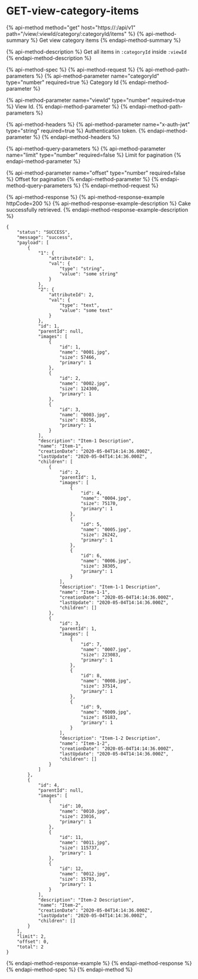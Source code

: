 # GET-view-category-items

{% api-method method="get" host="https://<host>:<port>/api/v1" path="/view/:viewId/category/:categoryId/items" %}
{% api-method-summary %}
Get view category items
{% endapi-method-summary %}

{% api-method-description %}
Get all items in `:categoryId` inside `:viewId` 
{% endapi-method-description %}

{% api-method-spec %}
{% api-method-request %}
{% api-method-path-parameters %}
{% api-method-parameter name="categoryId" type="number" required=true %}
Category Id
{% endapi-method-parameter %}

{% api-method-parameter name="viewId" type="number" required=true %}
 View Id.
{% endapi-method-parameter %}
{% endapi-method-path-parameters %}

{% api-method-headers %}
{% api-method-parameter name="x-auth-jwt" type="string" required=true %}
Authentication token.
{% endapi-method-parameter %}
{% endapi-method-headers %}

{% api-method-query-parameters %}
{% api-method-parameter name="limit" type="number" required=false %}
Limit for pagination
{% endapi-method-parameter %}

{% api-method-parameter name="offset" type="number" required=false %}
Offset for pagination
{% endapi-method-parameter %}
{% endapi-method-query-parameters %}
{% endapi-method-request %}

{% api-method-response %}
{% api-method-response-example httpCode=200 %}
{% api-method-response-example-description %}
Cake successfully retrieved.
{% endapi-method-response-example-description %}

```
{
    "status": "SUCCESS",
    "message": "success",
    "payload": [
        {
            "1": {
                "attributeId": 1,
                "val": {
                    "type": "string",
                    "value": "some string"
                }
            },
            "2": {
                "attributeId": 2,
                "val": {
                    "type": "text",
                    "value": "some text"
                }
            },
            "id": 1,
            "parentId": null,
            "images": [
                {
                    "id": 1,
                    "name": "0001.jpg",
                    "size": 57466,
                    "primary": 1
                },
                {
                    "id": 2,
                    "name": "0002.jpg",
                    "size": 124300,
                    "primary": 1
                },
                {
                    "id": 3,
                    "name": "0003.jpg",
                    "size": 83256,
                    "primary": 1
                }
            ],
            "description": "Item-1 Description",
            "name": "Item-1",
            "creationDate": "2020-05-04T14:14:36.000Z",
            "lastUpdate": "2020-05-04T14:14:36.000Z",
            "children": [
                {
                    "id": 2,
                    "parentId": 1,
                    "images": [
                        {
                            "id": 4,
                            "name": "0004.jpg",
                            "size": 75170,
                            "primary": 1
                        },
                        {
                            "id": 5,
                            "name": "0005.jpg",
                            "size": 26242,
                            "primary": 1
                        },
                        {
                            "id": 6,
                            "name": "0006.jpg",
                            "size": 38305,
                            "primary": 1
                        }
                    ],
                    "description": "Item-1-1 Description",
                    "name": "Item-1-1",
                    "creationDate": "2020-05-04T14:14:36.000Z",
                    "lastUpdate": "2020-05-04T14:14:36.000Z",
                    "children": []
                },
                {
                    "id": 3,
                    "parentId": 1,
                    "images": [
                        {
                            "id": 7,
                            "name": "0007.jpg",
                            "size": 223083,
                            "primary": 1
                        },
                        {
                            "id": 8,
                            "name": "0008.jpg",
                            "size": 37514,
                            "primary": 1
                        },
                        {
                            "id": 9,
                            "name": "0009.jpg",
                            "size": 85183,
                            "primary": 1
                        }
                    ],
                    "description": "Item-1-2 Description",
                    "name": "Item-1-2",
                    "creationDate": "2020-05-04T14:14:36.000Z",
                    "lastUpdate": "2020-05-04T14:14:36.000Z",
                    "children": []
                }
            ]
        },
        {
            "id": 4,
            "parentId": null,
            "images": [
                {
                    "id": 10,
                    "name": "0010.jpg",
                    "size": 23016,
                    "primary": 1
                },
                {
                    "id": 11,
                    "name": "0011.jpg",
                    "size": 115737,
                    "primary": 1
                },
                {
                    "id": 12,
                    "name": "0012.jpg",
                    "size": 15793,
                    "primary": 1
                }
            ],
            "description": "Item-2 Description",
            "name": "Item-2",
            "creationDate": "2020-05-04T14:14:36.000Z",
            "lastUpdate": "2020-05-04T14:14:36.000Z",
            "children": []
        }
    ],
    "limit": 2,
    "offset": 0,
    "total": 2
}
```
{% endapi-method-response-example %}
{% endapi-method-response %}
{% endapi-method-spec %}
{% endapi-method %}



